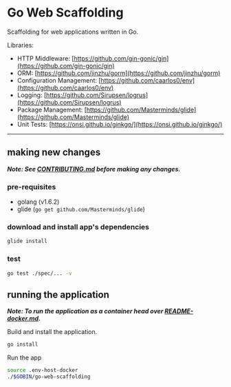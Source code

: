 # Go Web Scaffolding

Scaffolding for web applications written in Go.

Libraries:
- HTTP Middleware: [https://github.com/gin-gonic/gin](https://github.com/gin-gonic/gin)
- ORM: [https://github.com/jinzhu/gorm](https://github.com/jinzhu/gorm)
- Configuration Management: [https://github.com/caarlos0/env](https://github.com/caarlos0/env)
- Logging: [https://github.com/Sirupsen/logrus](https://github.com/Sirupsen/logrus)
- Package Management: [https://github.com/Masterminds/glide](https://github.com/Masterminds/glide)
- Unit Tests: [https://onsi.github.io/ginkgo/](https://onsi.github.io/ginkgo/)

***

## making new changes
***Note: See [CONTRIBUTING.md](/CONTRIBUTING.md) before making any changes.***
### pre-requisites
- golang (v1.6.2)
- glide (`go get github.com/Masterminds/glide`)

### download and install app's dependencies
```bash
glide install
```

### test
```bash
go test ./spec/... -v
```

## running the application
***Note: To run the application as a container head over [README-docker.md](/README-docker.md).***

Build and install the application.
```bash
go install
```

Run the app
```bash
source .env-host-docker
./$GOBIN/go-web-scaffolding
```
